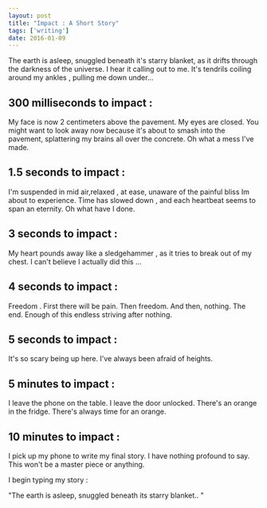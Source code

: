 ```yaml
---
layout: post
title: "Impact : A Short Story"
tags: ['writing']
date: 2016-01-09
---
```


The earth is asleep, snuggled beneath it's starry blanket, as it drifts through the darkness of the universe. I  hear it calling out to me. It's tendrils coiling around my ankles , pulling me down under...

## 300 milliseconds to impact :

My face is now 2 centimeters above the pavement. My eyes are closed. You might want to look away now because it's about to smash into the pavement, splattering my brains all over the concrete. Oh what a mess I've made. 

## 1.5 seconds to impact :
I'm suspended in mid air,relaxed , at ease, unaware of the painful bliss Im about to experience. Time has slowed down , and each heartbeat seems to span an eternity. Oh what have I done. 

## 3 seconds to impact :
My heart pounds away like a sledgehammer , as it tries to break out of my chest. I can't believe I actually did this ... 

## 4 seconds to impact :
Freedom . First there will be pain. Then freedom. And then, nothing. The end. Enough of this endless striving after nothing. 

## 5 seconds to impact :
It's so scary being up here. I've always been afraid of heights. 

## 5 minutes to impact :
I leave the phone on the table. I leave the door unlocked. There's an orange in the fridge. There's always time for an orange. 

## 10 minutes to impact :
I pick up my phone to write my final story. I have nothing profound to say. This won't be a master piece or anything.

I begin typing my story  :

"The earth is asleep, snuggled beneath its starry blanket.. "